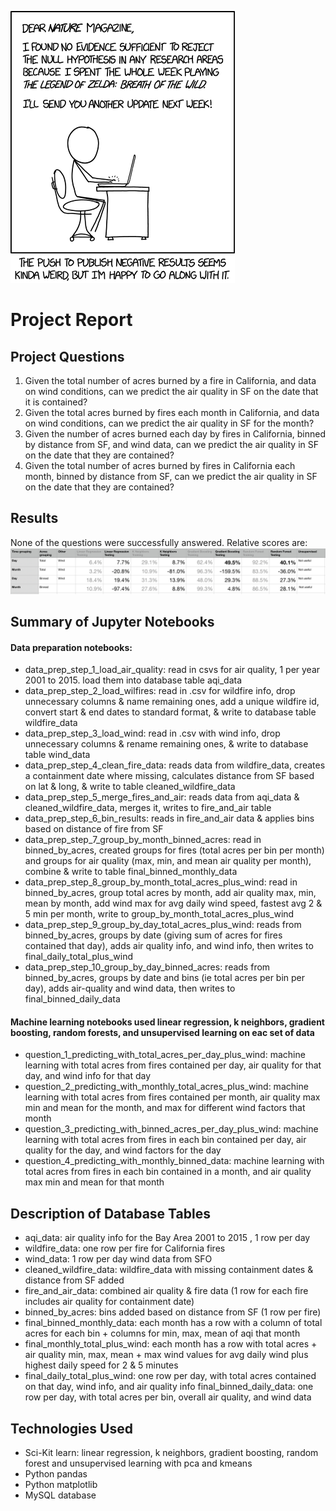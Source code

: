 ![xkcd](/images/negative_results.png)

# Project Report 

## Project Questions

1. Given the total number of acres burned by a fire in California, and data on wind conditions, can we predict the air quality in SF on the date that it is contained?
2. Given the total acres burned by fires each month in California, and data on wind conditions, can we predict the air quality in SF for the month?
3. Given the number of acres burned each day by fires in California, binned by distance from SF, and wind data, can we predict the air quality in SF on the date that they are contained?
4. Given the total number of acres burned by fires in California each month, binned by distance from SF, can we predict the air quality in SF on the date that they are contained?

## Results

None of the questions were successfully answered.  Relative scores are:
![relative scores](/images/Results.png)



## Summary of Jupyter Notebooks

#### Data preparation notebooks:

* data_prep_step_1_load_air_quality:  read in csvs for air quality, 1 per year 2001 to 2015.  load them into database table aqi_data
* data_prep_step_2_load_wilfires: read in .csv for wildfire info, drop unnecessary columns & name remaining ones, add a unique wildfire id, convert start & end dates to standard format, & write to database table wildfire_data
* data_prep_step_3_load_wind: read in .csv with wind info, drop unnecessary columns & rename remaining ones, & write to database table wind_data
* data_prep_step_4_clean_fire_data: reads data from wildfire_data, creates a containment date where missing, calculates distance from SF based on lat & long, & write to table cleaned_wildfire_data
* data_prep_step_5_merge_fires_and_air: reads data from aqi_data & cleaned_wildfire_data, merges it, writes to fire_and_air table
* data_prep_step_6_bin_results: reads in fire_and_air data & applies bins based on distance of fire from SF
* data_prep_step_7_group_by_month_binned_acres: read in binned_by_acres, created groups for fires (total acres per bin per month) and groups for air quality (max, min, and mean air quality per month), combine & write to table final_binned_monthly_data
* data_prep_step_8_group_by_month_total_acres_plus_wind: read in binned_by_acres, group total acres by month, add air quality max, min, mean by month, add wind max for avg daily wind speed, fastest avg 2 & 5 min per month, write to group_by_month_total_acres_plus_wind
* data_prep_step_9_group_by_day_total_acres_plus_wind: reads from binned_by_acres, groups by date (giving sum of acres for fires contained that day), adds air quality info, and wind info, then writes to final_daily_total_plus_wind
* data_prep_step_10_group_by_day_binned_acres:  reads from binned_by_acres, groups by date and bins (ie total acres per bin per day), adds air-quality and wind data, then writes to final_binned_daily_data

#### Machine learning notebooks used linear regression, k neighbors, gradient boosting, random forests, and unsupervised learning on eac set of data
* question_1_predicting_with_total_acres_per_day_plus_wind: machine learning with total acres from fires contained per day, air quality for that day, and wind info for that day
* question_2_predicting_with_monthly_total_acres_plus_wind: machine learning with total acres from fires contained per month, air quality max min and mean for the month, and max for different wind factors that month
* question_3_predicting_with_binned_acres_per_day_plus_wind: machine learning with total acres from fires in each bin contained per day, air quality for the day, and wind factors for the day
* question_4_predicting_with_monthly_binned_data: machine learning with total acres from fires in each bin contained in a month, and air quality max min and mean for that month

## Description of Database Tables
* aqi_data: air quality info for the Bay Area 2001 to 2015 , 1 row per day
* wildfire_data: one row per fire for California fires
* wind_data: 1 row per day wind data from SFO 
* cleaned_wildfire_data: wildfire_data with missing containment dates & distance from SF added
* fire_and_air_data: combined air quality & fire data (1 row for each fire includes air quality for containment date)
* binned_by_acres:  bins added based on distance from SF (1 row per fire)
* final_binned_monthly_data: each month has a row with a column of total acres for each bin + columns for min, max, mean of aqi that month
* final_monthly_total_plus_wind: each month has a row with total acres + air quality min, max, mean + max wind values for avg daily wind plus highest daily speed for 2 & 5 minutes
* final_daily_total_plus_wind: one row per day, with total acres contained on that day, wind info, and air quality info
final_binned_daily_data:  one row per day, with total acres per bin, overall air quality, and wind data



## Technologies Used

* Sci-Kit learn: linear regression, k neighbors, gradient boosting, random forest and unsupervised learning with pca and kmeans
* Python pandas
* Python matplotlib
* MySQL database











